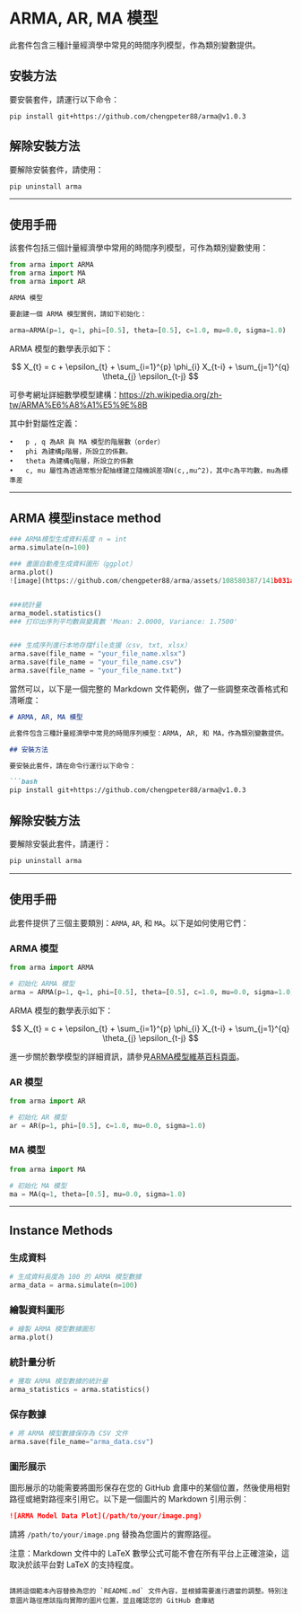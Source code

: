 # ARMA, AR, MA 模型

此套件包含三種計量經濟學中常見的時間序列模型，作為類別變數提供。

## 安裝方法

要安裝套件，請運行以下命令：
```
pip install git+https://github.com/chengpeter88/arma@v1.0.3
```

## 解除安裝方法

要解除安裝套件，請使用：
```
pip uninstall arma
```

---

## 使用手冊

該套件包括三個計量經濟學中常用的時間序列模型，可作為類別變數使用：

```python
from arma import ARMA
from arma import MA
from arma import AR

ARMA 模型

要創建一個 ARMA 模型實例，請如下初始化：

arma=ARMA(p=1, q=1, phi=[0.5], theta=[0.5], c=1.0, mu=0.0, sigma=1.0)
```
ARMA 模型的數學表示如下：

$$
X_{t} = c + \epsilon_{t} + \sum_{i=1}^{p} \phi_{i} X_{t-i} + \sum_{j=1}^{q} \theta_{j} \epsilon_{t-j}
$$


可參考網址詳細數學模型建構：https://zh.wikipedia.org/zh-tw/ARMA%E6%A8%A1%E5%9E%8B



其中針對屬性定義：

	•	p , q 為AR 與 MA 模型的階層數（order）
	•	phi 為建構p階層，所設立的係數。
 	•	theta 為建構q階層，所設立的係數
	•	c, mu 屬性為透過常態分配抽樣建立隨機誤差項N(c,,mu^2)，其中c為平均數，mu為標準差

 -----
 ## ARMA 模型instace method

```python
### ARMA模型生成資料長度 n = int
arma.simulate(n=100)

### 畫圖自動產生成資料圖形（ggplot）
arma.plot()
![image](https://github.com/chengpeter88/arma/assets/108580387/141b031a-ed1a-4dee-a7ed-714bbf7dc8c9)


###統計量
arma_model.statistics()
### 打印出序列平均數與變異數 'Mean: 2.0000, Variance: 1.7500'


### 生成序列進行本地存擋file支援（csv, txt, xlsx）
arma.save(file_name = "your_file_name.xlsx")
arma.save(file_name = "your_file_name.csv")
arma.save(file_name = "your_file_name.txt")


```


當然可以，以下是一個完整的 Markdown 文件範例，做了一些調整來改善格式和清晰度：

```markdown
# ARMA, AR, MA 模型

此套件包含三種計量經濟學中常見的時間序列模型：ARMA, AR, 和 MA，作為類別變數提供。

## 安裝方法

要安裝此套件，請在命令行運行以下命令：

```bash
pip install git+https://github.com/chengpeter88/arma@v1.0.3
```

## 解除安裝方法

要解除安裝此套件，請運行：

```bash
pip uninstall arma
```

---








## 使用手冊

此套件提供了三個主要類別：`ARMA`, `AR`, 和 `MA`。以下是如何使用它們：

### ARMA 模型

```python
from arma import ARMA

# 初始化 ARMA 模型
arma = ARMA(p=1, q=1, phi=[0.5], theta=[0.5], c=1.0, mu=0.0, sigma=1.0)
```

ARMA 模型的數學表示如下：

$$
X_{t} = c + \epsilon_{t} + \sum_{i=1}^{p} \phi_{i} X_{t-i} + \sum_{j=1}^{q} \theta_{j} \epsilon_{t-j}
$$

進一步關於數學模型的詳細資訊，請參見[ARMA模型維基百科頁面](https://zh.wikipedia.org/zh-tw/ARMA%E6%A8%A1%E5%9E%8B)。

### AR 模型

```python
from arma import AR

# 初始化 AR 模型
ar = AR(p=1, phi=[0.5], c=1.0, mu=0.0, sigma=1.0)
```

### MA 模型

```python
from arma import MA

# 初始化 MA 模型
ma = MA(q=1, theta=[0.5], mu=0.0, sigma=1.0)
```

---

## Instance Methods

### 生成資料

```python
# 生成資料長度為 100 的 ARMA 模型數據
arma_data = arma.simulate(n=100)
```

### 繪製資料圖形

```python
# 繪製 ARMA 模型數據圖形
arma.plot()
```

### 統計量分析

```python
# 獲取 ARMA 模型數據的統計量
arma_statistics = arma.statistics()
```

### 保存數據

```python
# 將 ARMA 模型數據保存為 CSV 文件
arma.save(file_name="arma_data.csv")
```

### 圖形展示

圖形展示的功能需要將圖形保存在您的 GitHub 倉庫中的某個位置，然後使用相對路徑或絕對路徑來引用它。以下是一個圖片的 Markdown 引用示例：

```markdown
![ARMA Model Data Plot](/path/to/your/image.png)
```

請將 `/path/to/your/image.png` 替換為您圖片的實際路徑。

注意：Markdown 文件中的 LaTeX 數學公式可能不會在所有平台上正確渲染，這取決於該平台對 LaTeX 的支持程度。
```

請將這個範本內容替換為您的 `README.md` 文件內容，並根據需要進行適當的調整。特別注意圖片路徑應該指向實際的圖片位置，並且確認您的 GitHub 倉庫結

